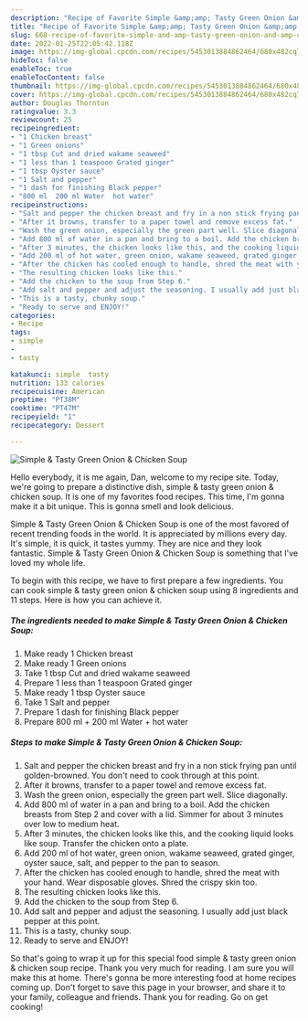 ```yaml
---
description: "Recipe of Favorite Simple &amp;amp; Tasty Green Onion &amp;amp; Chicken Soup"
title: "Recipe of Favorite Simple &amp;amp; Tasty Green Onion &amp;amp; Chicken Soup"
slug: 668-recipe-of-favorite-simple-and-amp-tasty-green-onion-and-amp-chicken-soup
date: 2022-01-25T22:05:42.118Z
image: https://img-global.cpcdn.com/recipes/5453013884862464/680x482cq70/simple-tasty-green-onion-chicken-soup-recipe-main-photo.jpg
hideToc: false
enableToc: true
enableTocContent: false
thumbnail: https://img-global.cpcdn.com/recipes/5453013884862464/680x482cq70/simple-tasty-green-onion-chicken-soup-recipe-main-photo.jpg
cover: https://img-global.cpcdn.com/recipes/5453013884862464/680x482cq70/simple-tasty-green-onion-chicken-soup-recipe-main-photo.jpg
author: Douglas Thornton
ratingvalue: 3.3
reviewcount: 25
recipeingredient:
- "1 Chicken breast"
- "1 Green onions"
- "1 tbsp Cut and dried wakame seaweed"
- "1 less than 1 teaspoon Grated ginger"
- "1 tbsp Oyster sauce"
- "1 Salt and pepper"
- "1 dash for finishing Black pepper"
- "800 ml  200 ml Water  hot water"
recipeinstructions:
- "Salt and pepper the chicken breast and fry in a non stick frying pan until golden-browned. You don&#39;t need to cook through at this point."
- "After it browns, transfer to a paper towel and remove excess fat."
- "Wash the green onion, especially the green part well. Slice diagonally."
- "Add 800 ml of water in a pan and bring to a boil. Add the chicken breasts from Step 2 and cover with a lid. Simmer for about 3 minutes over low to medium heat."
- "After 3 minutes, the chicken looks like this, and the cooking liquid looks like soup. Transfer the chicken onto a plate."
- "Add 200 ml of hot water, green onion, wakame seaweed, grated ginger, oyster sauce, salt, and pepper to the pan to season."
- "After the chicken has cooled enough to handle, shred the meat with your hand. Wear disposable gloves. Shred the crispy skin too."
- "The resulting chicken looks like this."
- "Add the chicken to the soup from Step 6."
- "Add salt and pepper and adjust the seasoning. I usually add just black pepper at this point."
- "This is a tasty, chunky soup."
- "Ready to serve and ENJOY!"
categories:
- Recipe
tags:
- simple
- 
- tasty

katakunci: simple  tasty 
nutrition: 133 calories
recipecuisine: American
preptime: "PT38M"
cooktime: "PT47M"
recipeyield: "1"
recipecategory: Dessert

---
```



![Simple &amp; Tasty Green Onion &amp; Chicken Soup](https://img-global.cpcdn.com/recipes/5453013884862464/680x482cq70/simple-tasty-green-onion-chicken-soup-recipe-main-photo.jpg)

Hello everybody, it is me again, Dan, welcome to my recipe site. Today, we're going to prepare a distinctive dish, simple &amp; tasty green onion &amp; chicken soup. It is one of my favorites food recipes. This time, I'm gonna make it a bit unique. This is gonna smell and look delicious.



Simple &amp; Tasty Green Onion &amp; Chicken Soup is one of the most favored of recent trending foods in the world. It is appreciated by millions every day. It's simple, it is quick, it tastes yummy. They are nice and they look fantastic. Simple &amp; Tasty Green Onion &amp; Chicken Soup is something that I've loved my whole life.


To begin with this recipe, we have to first prepare a few ingredients. You can cook simple &amp; tasty green onion &amp; chicken soup using 8 ingredients and 11 steps. Here is how you can achieve it.

<!--inarticleads1-->

##### The ingredients needed to make Simple &amp; Tasty Green Onion &amp; Chicken Soup:

1. Make ready 1 Chicken breast
1. Make ready 1 Green onions
1. Take 1 tbsp Cut and dried wakame seaweed
1. Prepare 1 less than 1 teaspoon Grated ginger
1. Make ready 1 tbsp Oyster sauce
1. Take 1 Salt and pepper
1. Prepare 1 dash for finishing Black pepper
1. Prepare 800 ml + 200 ml Water + hot water




<!--inarticleads2-->

##### Steps to make Simple &amp; Tasty Green Onion &amp; Chicken Soup:

1. Salt and pepper the chicken breast and fry in a non stick frying pan until golden-browned. You don&#39;t need to cook through at this point.
1. After it browns, transfer to a paper towel and remove excess fat.
1. Wash the green onion, especially the green part well. Slice diagonally.
1. Add 800 ml of water in a pan and bring to a boil. Add the chicken breasts from Step 2 and cover with a lid. Simmer for about 3 minutes over low to medium heat.
1. After 3 minutes, the chicken looks like this, and the cooking liquid looks like soup. Transfer the chicken onto a plate.
1. Add 200 ml of hot water, green onion, wakame seaweed, grated ginger, oyster sauce, salt, and pepper to the pan to season.
1. After the chicken has cooled enough to handle, shred the meat with your hand. Wear disposable gloves. Shred the crispy skin too.
1. The resulting chicken looks like this.
1. Add the chicken to the soup from Step 6.
1. Add salt and pepper and adjust the seasoning. I usually add just black pepper at this point.
1. This is a tasty, chunky soup.
1. Ready to serve and ENJOY!



So that's going to wrap it up for this special food simple &amp; tasty green onion &amp; chicken soup recipe. Thank you very much for reading. I am sure you will make this at home. There's gonna be more interesting food at home recipes coming up. Don't forget to save this page in your browser, and share it to your family, colleague and friends. Thank you for reading. Go on get cooking!
